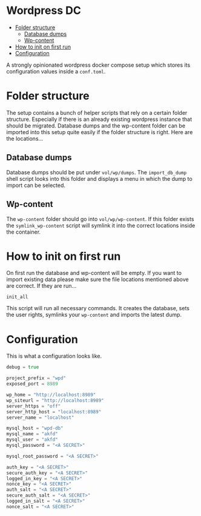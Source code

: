 # Wordpress DC

<!-- toc -->

- [Folder structure](#folder-structure)
  - [Database dumps](#database-dumps)
  - [Wp-content](#wp-content)
- [How to init on first run](#how-to-init-on-first-run)
- [Configuration](#configuration)

<!-- /toc -->

A strongly opinionated wordpress docker compose setup which stores its configuration values inside a `conf.toml`.

# Folder structure

The setup contains a bunch of helper scripts that rely on a certain folder structure. Especially if there is an already existing wordpress instance that should be migrated. Database dumps and the wp-content folder can be imported into this setup quite easily if the folder structure is right. Here are the locations...

## Database dumps

Database dumps should be put under `vol/wp/dumps`. The `import_db_dump` shell script looks into this folder and displays a menu in which the dump to import can be selected.

## Wp-content

The `wp-content` folder should go into `vol/wp/wp-content`. If this folder exists the `symlink_wp-content` script will symlink it into the correct locations inside the container.

# How to init on first run

On first run the database and wp-content will be empty. If you want to import existing data please make sure the file locations mentioned above are correct. If they are run...

```
init_all
```

This script will run all necessary commands. It creates the database, sets the user rights, symlinks your `wp-content` and imports the latest dump.

# Configuration

This is what a configuration looks like.

```go mdox-exec="cat examples/conf.toml"
debug = true

project_prefix = "wpd"
exposed_port = 8989

wp_home = "http://localhost:8989"
wp_siteurl = "http://localhost:8989"
server_https = "off"
server_http_host = "localhost:8989"
server_name = "localhost"

mysql_host = "wpd-db"
mysql_name = "akfd"
mysql_user = "akfd"
mysql_password = "<A SECRET>"

mysql_root_password = "<A SECRET>"

auth_key = "<A SECRET>"
secure_auth_key = "<A SECRET>"
logged_in_key = "<A SECRET>"
nonce_key = "<A SECRET>"
auth_salt = "<A SECRET>"
secure_auth_salt = "<A SECRET>"
logged_in_salt = "<A SECRET>"
nonce_salt = "<A SECRET>"
```
